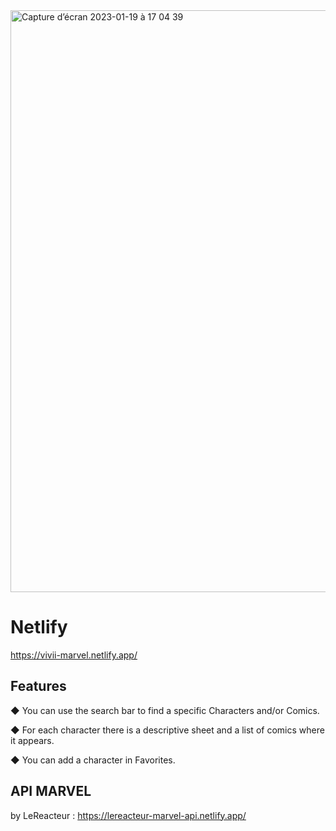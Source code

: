 <img width="931" alt="Capture d’écran 2023-01-19 à 17 04 39" src="https://user-images.githubusercontent.com/113997367/213492416-64dee079-02ed-4bbc-87a8-8093c835efa6.png">


# Netlify 

https://vivii-marvel.netlify.app/

## Features

◆ You can use the search bar to find a specific Characters and/or Comics.

◆ For each character there is a descriptive sheet and a list of comics where it appears.

◆ You can add a character in Favorites.


## API MARVEL

 by LeReacteur : https://lereacteur-marvel-api.netlify.app/

